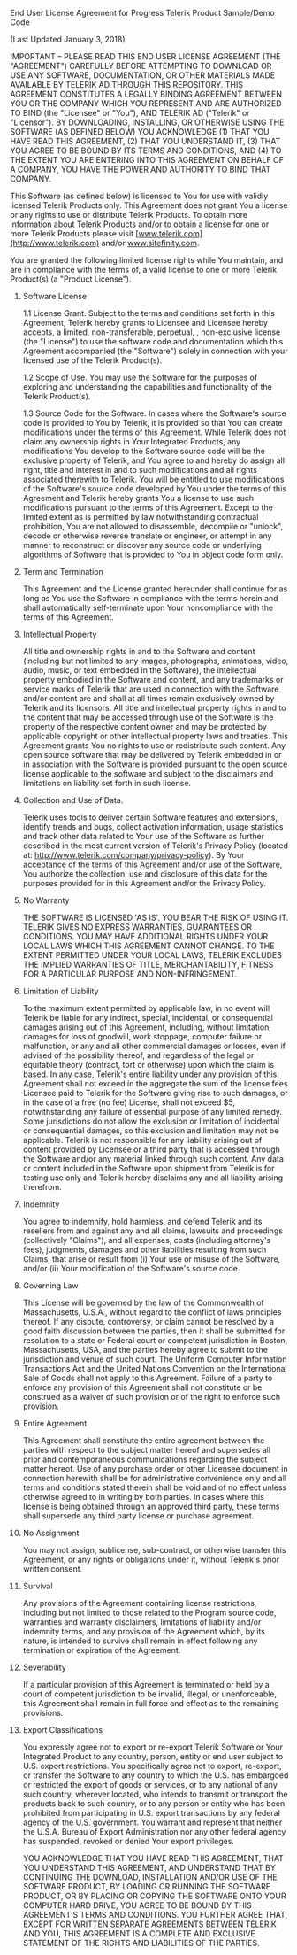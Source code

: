 End User License Agreement for Progress Telerik Product Sample/Demo Code

(Last Updated January 3, 2018)

IMPORTANT – PLEASE READ THIS END USER LICENSE AGREEMENT (THE &quot;AGREEMENT&quot;) CAREFULLY BEFORE ATTEMPTING TO DOWNLOAD OR USE ANY SOFTWARE, DOCUMENTATION, OR OTHER MATERIALS MADE AVAILABLE BY TELERIK AD THROUGH THIS REPOSITORY.  THIS AGREEMENT CONSTITUTES A LEGALLY BINDING AGREEMENT BETWEEN YOU OR THE COMPANY WHICH YOU REPRESENT AND ARE AUTHORIZED TO BIND (the &quot;Licensee&quot; or &quot;You&quot;), AND TELERIK AD (&quot;Telerik&quot; or &quot;Licensor&quot;).  BY DOWNLOADING, INSTALLING, OR OTHERWISE USING THE SOFTWARE (AS DEFINED BELOW) YOU ACKNOWLEDGE (1) THAT YOU HAVE READ THIS AGREEMENT, (2) THAT YOU UNDERSTAND IT, (3) THAT YOU AGREE TO BE BOUND BY ITS TERMS AND CONDITIONS, AND (4) TO THE EXTENT YOU ARE ENTERING INTO THIS AGREEMENT ON BEHALF OF A COMPANY, YOU HAVE THE POWER AND AUTHORITY TO BIND THAT COMPANY.

This Software (as defined below) is licensed to You for use with validly licensed Telerik Products only. This Agreement does not grant You a license or any rights to use or distribute Telerik Products. To obtain more information about Telerik Products and/or to obtain a license for one or more Telerik Products please visit [www.telerik.com](http://www.telerik.com) and/or www.sitefinity.com.

You are granted the following limited license rights while You maintain, and are in compliance with the terms of, a valid license to one or more Telerik Product(s) (a &quot;Product License&quot;).

1. Software License

   1.1 License Grant. Subject to the terms and conditions set forth in this Agreement, Telerik hereby grants to Licensee and Licensee hereby accepts, a limited, non-transferable, perpetual, , non-exclusive license (the &quot;License&quot;) to use the software code and documentation which this Agreement accompanied (the &quot;Software&quot;) solely in connection with your licensed use of the Telerik Product(s).

   1.2 Scope of Use. You may use the Software for the purposes of exploring and understanding the capabilities and functionality of the Telerik Product(s).

   1.3 Source Code for the Software. In cases where the Software&#39;s source code is provided to You by Telerik, it is provided so that You can create modifications under the terms of this Agreement. While Telerik does not claim any ownership rights in Your Integrated Products, any modifications You develop to the Software source code will be the exclusive property of Telerik, and You agree to and hereby do assign all right, title and interest in and to such modifications and all rights associated therewith to Telerik. You will be entitled to use modifications of the Software&#39;s source code developed by You under the terms of this Agreement and Telerik hereby grants You a license to use such modifications pursuant to the terms of this Agreement. Except to the limited extent as is permitted by law notwithstanding contractual prohibition, You are not allowed to disassemble, decompile or &quot;unlock&quot;, decode or otherwise reverse translate or engineer, or attempt in any manner to reconstruct or discover any source code or underlying algorithms of Software that is provided to You in object code form only.

2. Term and Termination

   This Agreement and the License granted hereunder shall continue for as long as You use the Software in compliance with the terms herein and shall automatically self-terminate upon Your noncompliance with the terms of this Agreement.

3. Intellectual Property

   All title and ownership rights in and to the Software and content (including but not limited to any images, photographs, animations, video, audio, music, or text embedded in the Software), the intellectual property embodied in the Software and content, and any trademarks or service marks of Telerik that are used in connection with the Software and/or content are and shall at all times remain exclusively owned by Telerik and its licensors. All title and intellectual property rights in and to the content that may be accessed through use of the Software is the property of the respective content owner and may be protected by applicable copyright or other intellectual property laws and treaties. This Agreement grants You no rights to use or redistribute such content. Any open source software that may be delivered by Telerik embedded in or in association with the Software is provided pursuant to the open source license applicable to the software and subject to the disclaimers and limitations on liability set forth in such license.

4. Collection and Use of Data.

   Telerik uses tools to deliver certain Software features and extensions, identify trends and bugs, collect activation information, usage statistics and track other data related to Your use of the Software as further described in the most current version of Telerik&#39;s Privacy Policy (located at: http://www.telerik.com/company/privacy-policy). By Your acceptance of the terms of this Agreement and/or use of the Software, You authorize the collection, use and disclosure of this data for the purposes provided for in this Agreement and/or the Privacy Policy.

5. No Warranty

   THE SOFTWARE IS LICENSED &#39;AS IS&#39;. YOU BEAR THE RISK OF USING IT. TELERIK GIVES NO EXPRESS WARRANTIES, GUARANTEES OR CONDITIONS. YOU MAY HAVE ADDITIONAL RIGHTS UNDER YOUR LOCAL LAWS WHICH THIS AGREEMENT CANNOT CHANGE. TO THE EXTENT PERMITTED UNDER YOUR LOCAL LAWS, TELERIK EXCLUDES THE IMPLIED WARRANTIES OF TITLE, MERCHANTABILITY, FITNESS FOR A PARTICULAR PURPOSE AND NON-INFRINGEMENT.

6. Limitation of Liability

   To the maximum extent permitted by applicable law, in no event will Telerik be liable for any indirect, special, incidental, or consequential damages arising out of this Agreement, including, without limitation, damages for loss of goodwill, work stoppage, computer failure or malfunction, or any and all other commercial damages or losses, even if advised of the possibility thereof, and regardless of the legal or equitable theory (contract, tort or otherwise) upon which the claim is based. In any case, Telerik&#39;s entire liability under any provision of this Agreement shall not exceed in the aggregate the sum of the license fees Licensee paid to Telerik for the Software giving rise to such damages, or in the case of a free (no fee) License, shall not exceed $5, notwithstanding any failure of essential purpose of any limited remedy. Some jurisdictions do not allow the exclusion or limitation of incidental or consequential damages, so this exclusion and limitation may not be applicable. Telerik is not responsible for any liability arising out of content provided by Licensee or a third party that is accessed through the Software and/or any material linked through such content. Any data or content included in the Software upon shipment from Telerik is for testing use only and Telerik hereby disclaims any and all liability arising therefrom.

7. Indemnity

   You agree to indemnify, hold harmless, and defend Telerik and its resellers from and against any and all claims, lawsuits and proceedings (collectively &quot;Claims&quot;), and all expenses, costs (including attorney&#39;s fees), judgments, damages and other liabilities resulting from such Claims, that arise or result from (i) Your use or misuse of the Software, and/or (ii) Your modification of the Software&#39;s source code.

8. Governing Law

   This License will be governed by the law of the Commonwealth of Massachusetts, U.S.A., without regard to the conflict of laws principles thereof. If any dispute, controversy, or claim cannot be resolved by a good faith discussion between the parties, then it shall be submitted for resolution to a state or Federal court or competent jurisdiction in Boston, Massachusetts, USA, and the parties hereby agree to submit to the jurisdiction and venue of such court. The Uniform Computer Information Transactions Act and the United Nations Convention on the International Sale of Goods shall not apply to this Agreement. Failure of a party to enforce any provision of this Agreement shall not constitute or be construed as a waiver of such provision or of the right to enforce such provision.

9. Entire Agreement

   This Agreement shall constitute the entire agreement between the parties with respect to the subject matter hereof and supersedes all prior and contemporaneous communications regarding the subject matter hereof. Use of any purchase order or other Licensee document in connection herewith shall be for administrative convenience only and all terms and conditions stated therein shall be void and of no effect unless otherwise agreed to in writing by both parties. In cases where this license is being obtained through an approved third party, these terms shall supersede any third party license or purchase agreement.
   
10. No Assignment
   
 
    You may not assign, sublicense, sub-contract, or otherwise transfer this Agreement, or any rights or obligations under it, without Telerik&#39;s prior written consent.

11. Survival

    
    Any provisions of the Agreement containing license restrictions, including but not limited to those related to the Program source code, warranties and warranty disclaimers, limitations of liability and/or indemnity terms, and any provision of the Agreement which, by its nature, is intended to survive shall remain in effect following any termination or expiration of the Agreement.

12. Severability

    
    If a particular provision of this Agreement is terminated or held by a court of competent jurisdiction to be invalid, illegal, or unenforceable, this Agreement shall remain in full force and effect as to the remaining provisions. 

13. Export Classifications

    
    You expressly agree not to export or re-export Telerik Software or Your Integrated Product to any country, person, entity or end user subject to U.S. export restrictions. You specifically agree not to export, re-export, or transfer the Software to any country to which the U.S. has embargoed or restricted the export of goods or services, or to any national of any such country, wherever located, who intends to transmit or transport the products back to such country, or to any person or entity who has been prohibited from participating in U.S. export transactions by any federal agency of the U.S. government. You warrant and represent that neither the U.S.A. Bureau of Export Administration nor any other federal agency has suspended, revoked or denied Your export privileges.

    
    YOU ACKNOWLEDGE THAT YOU HAVE READ THIS AGREEMENT, THAT YOU UNDERSTAND THIS AGREEMENT, AND UNDERSTAND THAT BY CONTINUING THE DOWNLOAD, INSTALLATION AND/OR USE OF THE SOFTWARE PRODUCT, BY LOADING OR RUNNING THE SOFTWARE PRODUCT, OR BY PLACING OR COPYING THE SOFTWARE ONTO YOUR COMPUTER HARD DRIVE, YOU AGREE TO BE BOUND BY THIS AGREEMENT’S TERMS AND CONDITIONS. YOU FURTHER AGREE THAT, EXCEPT FOR WRITTEN SEPARATE AGREEMENTS BETWEEN TELERIK AND YOU, THIS AGREEMENT IS A COMPLETE AND EXCLUSIVE STATEMENT OF THE RIGHTS AND LIABILITIES OF THE PARTIES.
